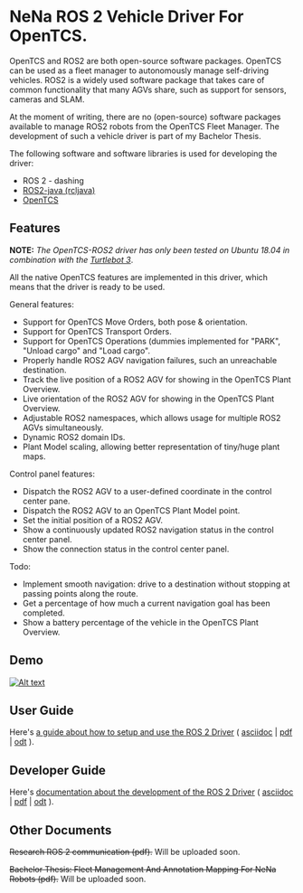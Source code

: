 # NeNa ROS 2 Vehicle Driver For OpenTCS.

OpenTCS and ROS2 are both open-source software packages. OpenTCS can be used as a fleet manager to autonomously manage self-driving vehicles. ROS2 is a widely used software package that takes care of common functionality that many AGVs share, such as support for sensors, cameras and SLAM. 

 At the moment of writing, there are no (open-source) software packages available to manage ROS2 robots from the OpenTCS Fleet Manager. The development of such a vehicle driver is part of my Bachelor Thesis.

The following software and software libraries is used for developing the driver:
* ROS 2 - dashing
* [ROS2-java (rcljava)](https://github.com/ros2-java/ros2_java)
* [OpenTCS](https://www.opentcs.org/en/index.html)

## Features
**NOTE:** *The OpenTCS-ROS2 driver has only been tested on Ubuntu 18.04 in combination with the [Turtlebot 3](http://emanual.robotis.com/docs/en/platform/turtlebot3/ros2_setup/)*.

All the native OpenTCS features are implemented in this driver, which means that the driver is ready to be used.

General features:
* Support for OpenTCS Move Orders, both pose & orientation.
* Support for OpenTCS Transport Orders.
* Support for OpenTCS Operations (dummies implemented for "PARK", "Unload cargo" and "Load cargo".
* Properly handle ROS2 AGV navigation failures, such an unreachable destination.
* Track the live position of a ROS2 AGV for showing in the OpenTCS Plant Overview.
* Live orientation of the ROS2 AGV for showing in the OpenTCS Plant Overview.
* Adjustable ROS2 namespaces, which allows usage for multiple ROS2 AGVs simultaneously.
* Dynamic ROS2 domain IDs.
* Plant Model scaling, allowing better representation of tiny/huge plant maps.


Control panel features:
* Dispatch the ROS2 AGV to a user-defined coordinate in the control center pane.
* Dispatch the ROS2 AGV to an OpenTCS Plant Model point.
* Set the initial position of a ROS2 AGV.
* Show a continuously updated ROS2 navigation status in the control center panel.
* Show the connection status in the control center panel.

Todo:

* Implement smooth navigation: drive to a destination without stopping at passing points along the route.
* Get a percentage of how much a current navigation goal has been completed.
* Show a battery percentage of the vehicle in the OpenTCS Plant Overview.

## Demo
[![Alt text](openTCS-NeNa-Documentation/src/docs/img/youtube_embed.png)](https://youtu.be/x_Bjo7l0uc4)

## User Guide
Here's [a guide about how to setup and use the ROS 2 Driver](openTCS-NeNa-Documentation/src/docs/user_guide/user_guide.adoc) ( [asciidoc](openTCS-NeNa-Documentation/src/docs/user_guide/user_guide.adoc) | [pdf](openTCS-NeNa-Documentation/src/docs/user_guide/user_guide.pdf) | [odt](openTCS-NeNa-Documentation/src/docs/user_guide/user_guide.odt) ).

## Developer Guide
Here's [documentation about the development of the ROS 2 Driver](openTCS-NeNa-Documentation/src/docs/developers_guide/developers_guide.adoc) ( [asciidoc](openTCS-NeNa-Documentation/src/docs/developers_guide/developers_guide.adoc) | [pdf](openTCS-NeNa-Documentation/src/docs/developers_guide/developers_guide.pdf) | [odt](openTCS-NeNa-Documentation/src/docs/developers_guide/developers_guide.odt) ).

## Other Documents
~~Research ROS 2 communication (pdf).~~ Will be uploaded soon.

~~Bachelor Thesis: Fleet Management And Annotation Mapping For NeNa Robots (pdf).~~ Will be uploaded soon.
